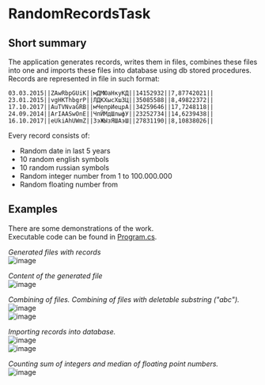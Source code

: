 # RandomRecordsTask
## Short summary
The application generates records, writes them in files, combines these files into one and imports these files into database using db stored procedures.
Records are represented in file in such format:
```
03.03.2015||ZAwRbpGUiK||мДМЮаНкуКД||14152932||7,87742021||
23.01.2015||vgHKThbgrP||ЛДКХысХшЗЦ||35085588||8,49822372||
17.10.2017||AuTVNvaGRB||мЧепрИецрА||34259646||17,7248118||
24.09.2014||ArIAASwOnE||ЧпЙМдШлыфУ||23252734||14,6239438||
16.10.2017||eUkiAhUWmZ||ЗэЖЫзЯШАэШ||27831190||8,10838026||
```
Every record consists of:
- Random date in last 5 years
- 10 random english symbols
- 10 random russian symbols
- Random integer number from 1 to 100.000.000
- Random floating number from 

## Examples
There are some demonstrations of the work.  
Executable code can be found in [Program.cs](https://github.com/Sassiq/RandomRecordsTask/blob/master/RandomRecordsTask.ConsoleApp/Program.cs).  
  
*Generated files with records*  
![image](https://user-images.githubusercontent.com/62505206/197680199-6f47e701-ee6e-40da-a5ab-80b19b491f0c.png)  
  
  
*Content of the generated file*  
![image](https://user-images.githubusercontent.com/62505206/197681253-652cee17-fcdd-4a98-bae6-cad9f797dd95.png)  
  
  
*Combining of files. Combining of files with deletable substring ("abc").*  
![image](https://user-images.githubusercontent.com/62505206/197682437-26be7b0b-130f-45ee-9592-3f800b25e571.png)  
![image](https://user-images.githubusercontent.com/62505206/197682360-adb89f45-ffeb-44ad-909f-63470198f29b.png)  
  
  
*Importing records into database.*  
![image](https://user-images.githubusercontent.com/62505206/197682827-3eaa81e8-1d67-4f64-af2e-a78ef9ebadfc.png)  
![image](https://user-images.githubusercontent.com/62505206/197682913-d79ae2ab-18b7-4c5e-be24-0c840cdd3a9a.png)  
  
  
*Counting sum of integers and median of floating point numbers.*  
![image](https://user-images.githubusercontent.com/62505206/197683130-41942495-6474-4222-9e1b-f5e777151bce.png)  
